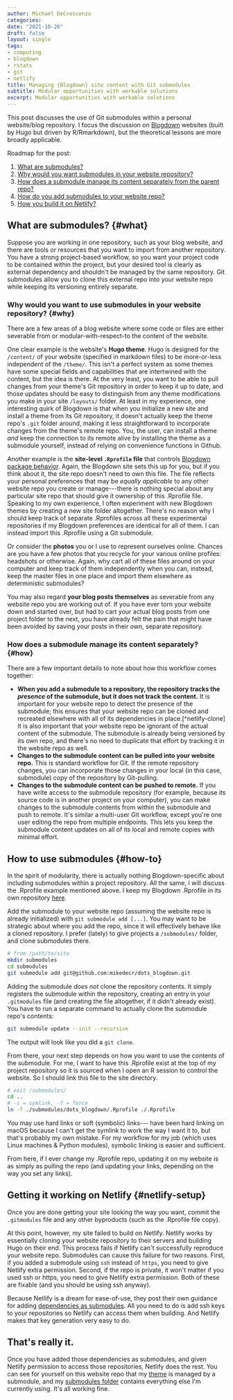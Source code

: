 ```yaml
---
author: Michael DeCrescenzo
categories: 
date: "2021-10-26"
draft: false
layout: single
tags:
- computing
- blogdown
- rstats
- git
- netlify
title: Managing {Blogdown} site content with Git submodules
subtitle: Modular opportunities with workable solutions
excerpt: Modular opportunities with workable solutions
---
```


This post discusses the use of Git submodules within a personal website/blog repository.
I focus the discussion on [Blogdown](https://bookdown.org/yihui/blogdown/) websites (built by Hugo but driven by R/Rmarkdown), but the theoretical lessons are more broadly applicable.

Roadmap for the post:

1. [What are submodules?](#what)
1. [Why would you want submodules in your website repository?](#why)
1. [How does a submodule manage its content separately from the parent repo?](#how)
1. [How do you add submodules to your website repo?](#how-to)
1. [How you build it on Netlify?](#netlify-setup)


## What are submodules? {#what}

Suppose you are working in one repository, such as your blog website, and there are tools or resources that you want to import from another repository.
You have a strong project-based workflow, so you want your project code to be contained within the project, but your desired tool is clearly as external dependency and shouldn't be managed by the same repository.
Git submodules allow you to clone this external repo into your website repo while keeping its versioning entirely separate.

### Why would you want to use submodules in your website repository? {#why}

There are a few areas of a blog website where some code or files are either severable from or modular-with-respect-to the content of the website.

One clear example is the website's **Hugo theme**.
Hugo is designed for the `/content/` of your website (specified in markdown files) to be more-or-less independent of the `/theme/`.
This isn't a perfect system as some themes have some special fields and capabilities that are intertwined with the content, but the idea is there.
At the very least, you want to be able to pull changes from your theme's Git repository in order to keep it up to date, and those updates should be easy to distinguish from any theme modifications you make in your site `/layouts/` folder.
At least in my experience, one interesting quirk of Blogdown is that when you initialize a new site and install a theme from its Git repository, it doesn't actually keep the theme repo's `.git` folder around, making it less straightforward to incorporate changes from the theme's remote repo.
You, the user, can install a theme _and_ keep the connection to its remote alive by installing the theme as a submodule yourself, instead of relying on convenience functions in Github.

Another example is the **site-level `.Rprofile` file** that controls [Blogdown package behavior](https://bookdown.org/yihui/blogdown/global-options.html).
Again, the Blogdown site sets this up for you, but if you think about it, the site repo doesn't need to own this file.
The file reflects your personal preferences that may be _equally applicable_ to any other website repo you create or manage---there is nothing special about any particular site repo that should give it ownership of this .Rprofile file.
Speaking to my own experience, I often experiment with new Blogdown themes by creating a new site folder altogether.
There's no reason why I should keep track of separate .Rprofiles across all these experimental repositories if my Blogdown preferences are identical for all of them.
I can instead import this .Rprofile using a Git submodule.

Or consider the **photos** you or I use to represent ourselves online.
Chances are you have a few photos that you recycle for your various online profiles: headshots or otherwise.
Again, why cart all of these files around on your computer and keep track of them independently when you can, instead, keep the master files in one place and import them elsewhere as deterministic submodules?

You may also regard **your blog posts themselves** as severable from any website repo you are working out of.
If you have ever torn your website down and started over, but had to cart your actual blog posts from one project folder to the next, you have already felt the pain that might have been avoided by saving your posts in their own, separate repository.


### How does a submodule manage its content separately? {#how}

There are a few important details to note about how this workflow comes together:

- **When you add a submodule to a repository, the repository tracks the _presence_ of the submodule, but it does not track the content.** 
    It is important for your website repo to detect the presence of the submodule; this ensures that your website repo can be cloned and recreated elsewhere with all of its dependencies in place.[^netlify-clone] 
    It is also important that your website repo be ignorant of the actual content of the submodule.
    The submodule is already being versioned by its own repo, and there's no need to duplicate that effort by tracking it in the website repo as well.
- **Changes to the submodule content can be pulled into your website repo.**
    This is standard workflow for Git. 
    If the remote repository changes, you can incorporate those changes in your local (in this case, submodule) copy of the repository by Git-pulling.
- **Changes to the submodule content can be pushed to remote.**
    If you have write access to the submodule repository (for example, because its source code is in another project on your computer), you can make changes to the submodule contents from within the submodule and push to remote.
    It's similar a multi-user Git workflow, except you're one user editing the repo from multiple endpoints.
    This lets you keep the submodule content updates on all of its local and remote copies with minimal effort.


## How to use submodules {#how-to}

In the spirit of modularity, there is actually nothing Blogdown-specific about including submodules within a project repository.
All the same, I will discuss the .Rprofile example mentioned above.
I keep my Blogdown .Rprofile in its own repository [here](git@github.com:mikedecr/dots_blogdown.git).

Add the submodule to your website repo (assuming the website repo is already initialized) with `git submodule add [...]`. 
You may want to be strategic about where you add the repo, since it will effectively behave like a cloned repository.
I prefer (lately) to give projects a `/submodules/` folder, and clone submodules there.

```sh
# from /path/to/site
mkdir submodules
cd submodules
git submodule add git@github.com:mikedecr/dots_blogdown.git
```

Adding the submodule _does not_ clone the repository contents.
It simply registers the submodule within the repository, creating an entry in your `.gitmodules` file (and creating the file altogether, if it didn't already exist).
You have to run a separate command to actually clone the submodule repo's contents:

```sh
git submodule update --init --recursive
```

The output will look like you did a `git clone`.

From there, your next step depends on how you want to use the contents of the submodule.
For me, I want to have this .Rprofile exist at the top of my project repository so it is sourced when I open an R session to control the website.
So I should link this file to the site directory.

```sh
# exit /submodules/
cd ..
# -s = symlink, -f = force
ln -f ./submodules/dots_blogdown/.Rprofile ./.Rprofile
```

You may use hard links or soft (symbolic) links---  have been hard linking on macOS because I can't get the symlink to work the way I want it to, but that's probably my own mistake.
For my workflow for my job (which uses Linux machines & Python modules), symbolic linking is easier and sufficient.

From here, if I ever change my .Rprofile repo, updating it on my website is as simply as pulling the repo (and updating your links, depending on the way you set any links).


## Getting it working on Netlify {#netlify-setup}

Once you are done getting your site looking the way you want, commit the `.gitmodules` file and any other byproducts (such as the .Rprofile file copy).

At this point, however, my site failed to build on Netlify. 
Netlify works by essentially cloning your website repository to their servers and building Hugo on their end.
This process fails if Netlify can't successfully reproduce your website repo.
Submodules can cause this failure for two reasons.
First, if you added a submodule using `ssh` instead of `https`, you need to give Netlify extra permission.
Second, if the repo is private, it won't matter if you used ssh or https, you need to give Netlify extra permission.
Both of these are fixable (and you should be using ssh anyway).

Because Netlify is a dream for ease-of-use, they post their own guidance for adding [dependencies as submodules](https://docs.netlify.com/configure-builds/repo-permissions-linking/#git-submodules).
All you need to do is add ssh keys to your repositories so Netlify can access them when building.
And Netlify makes that key generation very easy to do.

## That's really it.

Once you have added those dependencies as submodules, and given Netlify permission to access those repositories, Netlify does the rest.
You can see for yourself on this website repo that my [theme](https://github.com/mikedecr/mikedecr-site/tree/main/themes) is managed by a submodule, and my [submodules folder](https://github.com/mikedecr/mikedecr-site/tree/main/submodules) contains everything else I'm currently using.
It's all working fine.

